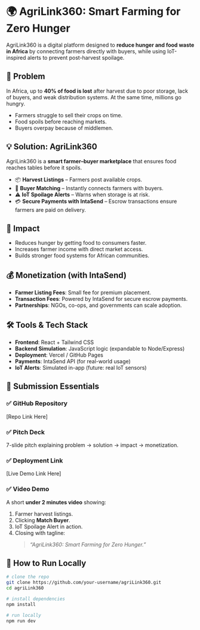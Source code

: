 # 🌍 AgriLink360: Smart Farming for Zero Hunger  

AgriLink360 is a digital platform designed to **reduce hunger and food waste in Africa** by connecting farmers directly with buyers, while using IoT-inspired alerts to prevent post-harvest spoilage.  


## 🚀 Problem  
In Africa, up to **40% of food is lost** after harvest due to poor storage, lack of buyers, and weak distribution systems. At the same time, millions go hungry.  
- Farmers struggle to sell their crops on time.  
- Food spoils before reaching markets.  
- Buyers overpay because of middlemen.  


## 💡 Solution: AgriLink360  
AgriLink360 is a **smart farmer–buyer marketplace** that ensures food reaches tables before it spoils.  
- 📦 **Harvest Listings** – Farmers post available crops.  
- 🤝 **Buyer Matching** – Instantly connects farmers with buyers.  
- ⚠️ **IoT Spoilage Alerts** – Warns when storage is at risk.  
- 💳 **Secure Payments with IntaSend** – Escrow transactions ensure farmers are paid on delivery.  


## 🎯 Impact  
- Reduces hunger by getting food to consumers faster.  
- Increases farmer income with direct market access.  
- Builds stronger food systems for African communities.  


## 💰 Monetization (with IntaSend)  
- **Farmer Listing Fees**: Small fee for premium placement.  
- **Transaction Fees**: Powered by IntaSend for secure escrow payments.  
- **Partnerships**: NGOs, co-ops, and governments can scale adoption.  


## 🛠️ Tools & Tech Stack  
- **Frontend**: React + Tailwind CSS  
- **Backend Simulation**: JavaScript logic (expandable to Node/Express)  
- **Deployment**: Vercel / GitHub Pages  
- **Payments**: IntaSend API (for real-world usage)  
- **IoT Alerts**: Simulated in-app (future: real IoT sensors)  


## 📂 Submission Essentials  

### ✅ GitHub Repository  
[Repo Link Here]  

### ✅ Pitch Deck  
7-slide pitch explaining problem → solution → impact → monetization.  

### ✅ Deployment Link  
[Live Demo Link Here]  

### ✅ Video Demo  
A short **under 2 minutes video** showing:  
1. Farmer harvest listings.  
2. Clicking **Match Buyer**.  
3. IoT Spoilage Alert in action.  
4. Closing with tagline:  
   > *“AgriLink360: Smart Farming for Zero Hunger.”*  


## 🚦 How to Run Locally  
```bash
# clone the repo
git clone https://github.com/your-username/agriLink360.git
cd agriLink360

# install dependencies
npm install

# run locally
npm run dev
